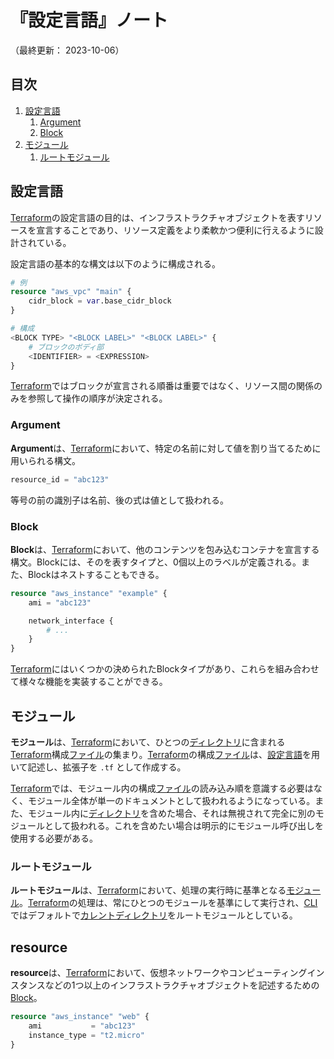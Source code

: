 # 『設定言語』ノート

（最終更新： 2023-10-06）


## 目次

1. [設定言語](#設定言語)
	1. [Argument](#argument)
	1. [Block](#block)
1. [モジュール](#モジュール)
	1. [ルートモジュール](#ルートモジュール)


## 設定言語

[Terraform](./terraform.md#terraform)の設定言語の目的は、インフラストラクチャオブジェクトを表すリソースを宣言することであり、リソース定義をより柔軟かつ便利に行えるように設計されている。

設定言語の基本的な構文は以下のように構成される。

```terraform
# 例
resource "aws_vpc" "main" {
    cidr_block = var.base_cidr_block
}

# 構成
<BLOCK TYPE> "<BLOCK LABEL>" "<BLOCK LABEL>" {
    # ブロックのボディ部
    <IDENTIFIER> = <EXPRESSION>
}
```

[Terraform](./terraform.md#terraform)ではブロックが宣言される順番は重要ではなく、リソース間の関係のみを参照して操作の順序が決定される。

### Argument

**Argument**は、[Terraform](./terraform.md#terraform)において、特定の名前に対して値を割り当てるために用いられる構文。

```terraform
resource_id = "abc123"
```

等号の前の識別子は名前、後の式は値として扱われる。

### Block

**Block**は、[Terraform](./terraform.md#terraform)において、他のコンテンツを包み込むコンテナを宣言する構文。Blockには、そのを表すタイプと、0個以上のラベルが定義される。また、Blockはネストすることもできる。

```terraform
resource "aws_instance" "example" {
    ami = "abc123"

    network_interface {
        # ...
    }
}
```

[Terraform](./terraform.md#terraform)にはいくつかの決められたBlockタイプがあり、これらを組み合わせて様々な機能を実装することができる。


## モジュール

**モジュール**は、[Terraform](./terraform.md#terraform)において、ひとつの[ディレクトリ](../../../../computer/software/_/chapters/file_system.md#ディレクトリ)に含まれる[Terraform](./terraform.md#terraform)構成[ファイル](../../../../computer/software/_/chapters/file_system.md#ファイル)の集まり。[Terraform](./terraform.md#terraform)の構成[ファイル](../../../../computer/software/_/chapters/file_system.md#ファイル)は、[設定言語](#設定言語)を用いて記述し、拡張子を `.tf` として作成する。

[Terraform](./terraform.md#terraform)では、モジュール内の構成[ファイル](../../../../computer/software/_/chapters/file_system.md#ファイル)の読み込み順を意識する必要はなく、モジュール全体が単一のドキュメントとして扱われるようになっている。また、モジュール内に[ディレクトリ](../../../../computer/software/_/chapters/file_system.md#ディレクトリ)を含めた場合、それは無視されて完全に別のモジュールとして扱われる。これを含めたい場合は明示的にモジュール呼び出しを使用する必要がある。

### ルートモジュール

**ルートモジュール**は、[Terraform](./terraform.md#terraform)において、処理の実行時に基準となる[モジュール](#モジュール)。[Terraform](./terraform.md#terraform)の処理は、常にひとつのモジュールを基準にして実行され、[CLI](./cli.md#cli)ではデフォルトで[カレントディレクトリ](../../../../computer/software/_/chapters/file_system.md#カレントディレクトリ)をルートモジュールとしている。


## resource

**resource**は、[Terraform](./terraform.md#terraform)において、仮想ネットワークやコンピューティングインスタンスなどの1つ以上のインフラストラクチャオブジェクトを記述するための[Block](#block)。

```terraform
resource "aws_instance" "web" {
    ami           = "abc123"
    instance_type = "t2.micro"
}
```
